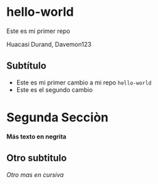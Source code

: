 # hello-world
Este es mi primer repo 

 Huacasi Durand, Davemon123

## Subtítulo

- Este es mi primer cambio a mi repo `hello-world`
- Este es el segundo cambio

# Segunda Secciòn 

**Más texto en negrita**

## Otro subtitulo

*Otro mas en cursiva*
